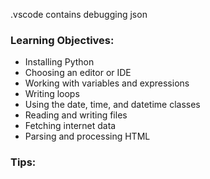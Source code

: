 .vscode contains debugging json

### Learning Objectives:
- Installing Python
- Choosing an editor or IDE
- Working with variables and expressions
- Writing loops
- Using the date, time, and datetime classes
- Reading and writing files
- Fetching internet data
- Parsing and processing HTML


### Tips:


